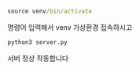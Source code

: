 ```cmd
source venv/bin/activate
```
명령어 입력해서 venv 가상환경 접속하시고
```cmd
python3 server.py
```
서버 정상 작동합니다
